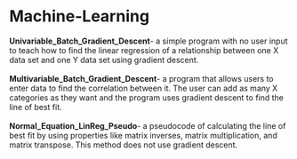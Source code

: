 # Machine-Learning 
<strong>Univariable_Batch_Gradient_Descent</strong>- a simple program with no user input to teach how to find the linear regression of a relationship between one X data set and one Y data set using gradient descent.
</br></br>
<strong>Multivariable_Batch_Gradient_Descent</strong>- a program that allows users to enter data to find the correlation between it. The user can add as many X categories as they want and the program uses gradient descent to find the line of best fit.
</br></br>
<strong>Normal_Equation_LinReg_Pseudo</strong>- a pseudocode of calculating the line of best fit by using properties like matrix inverses, matrix multiplication, and matrix transpose. This method does not use gradient descent.
